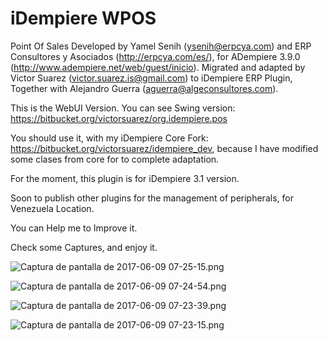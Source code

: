 # iDempiere WPOS #

Point Of Sales Developed by Yamel Senih (ysenih@erpcya.com) and ERP Consultores y Asociados (http://erpcya.com/es/), for ADempiere 3.9.0 (http://www.adempiere.net/web/guest/inicio). Migrated and adapted by Victor Suarez (victor.suarez.is@gmail.com) to iDempiere ERP Plugin, Together with Alejandro Guerra (aguerra@algeconsultores.com).

This is the WebUI Version. You can see Swing version: https://bitbucket.org/victorsuarez/org.idempiere.pos

You should use it, with my iDempiere Core Fork: https://bitbucket.org/victorsuarez/idempiere_dev, because I have modified some clases from core for to complete adaptation.

For the moment, this plugin is for iDempiere 3.1 version.

Soon to publish other plugins for the management of peripherals, for Venezuela Location.

You can Help me to Improve it.

Check some Captures, and enjoy it.

![Captura de pantalla de 2017-06-09 07-25-15.png](https://bitbucket.org/repo/kMM6RG6/images/2808187926-Captura%20de%20pantalla%20de%202017-06-09%2007-25-15.png)

![Captura de pantalla de 2017-06-09 07-24-54.png](https://bitbucket.org/repo/kMM6RG6/images/566938640-Captura%20de%20pantalla%20de%202017-06-09%2007-24-54.png)

![Captura de pantalla de 2017-06-09 07-23-39.png](https://bitbucket.org/repo/kMM6RG6/images/3780688294-Captura%20de%20pantalla%20de%202017-06-09%2007-23-39.png)

![Captura de pantalla de 2017-06-09 07-23-15.png](https://bitbucket.org/repo/kMM6RG6/images/828049759-Captura%20de%20pantalla%20de%202017-06-09%2007-23-15.png)